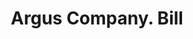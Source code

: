 ---
doi: 10.7916/D8B86M69
date_other: '1880'
date_other_textual: '1880'
form: printed ephemera
genre:
- Invoices
name:
- Argus Company
object_in_context_url: https://biggert.cul.columbia.edu/items/view/ave_biggert_00825
subject_hierarchical_geographic:
- Albany, New York, United States
subject_name:
- Argus Company
title: Argus Company. Bill
sort_title: Argus Company. Bill
call_number: ave_biggert_00825
coordinates:
- 42.652499999999996,-73.75722222222223
pid: ave_biggert_00825
identifiers: ave_biggert_00825
thumbnail: https://derivativo-3.library.columbia.edu/iiif/2/ldpd:345766/full/!256,256/0/native.jpg
permalink: /biggert/ave_biggert_00825/
layout: iiif-image-page
---